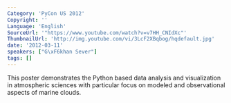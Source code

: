 ```yaml
---
Category: 'PyCon US 2012'
Copyright: ''
Language: 'English'
SourceUrl: '"https://www.youtube.com/watch?v=v7HH_CNIdXc"'
ThumbnailUrl: 'http://img.youtube.com/vi/3LcF2XBqbog/hqdefault.jpg'
date: '2012-03-11'
speakers: ["G\xF6khan Sever"]
tags: []
---
```

This poster demonstrates the Python based data analysis and visualization in
atmospheric sciences with particular focus on modeled and observational
aspects of marine clouds.

